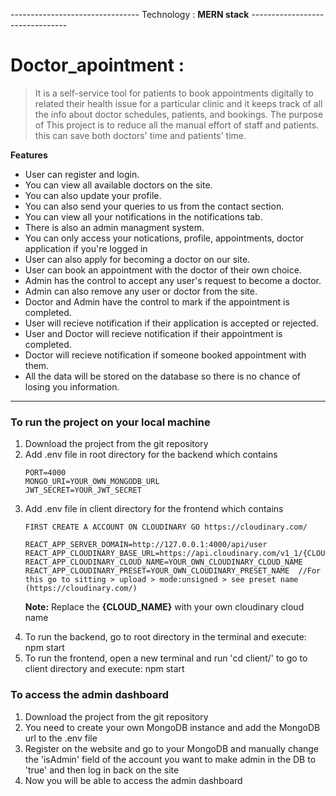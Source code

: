 -------------------------------- Technology : **MERN  stack** --------------------------------
# Doctor_apointment :

> It is a self-service tool for patients to book appointments digitally to related their health issue for a particular clinic and it keeps track of all the info about doctor schedules, patients, and bookings.
> The purpose of This project is to reduce all the manual effort of staff and patients. this can save both doctors' time and patients' time.



**Features**

<ul>
<li>User can register and login.</li>
<li>You can view all available doctors on the site.</li>
<li>You can also update your profile.</li>
<li>You can also send your queries to us from the contact section.</li>
<li>You can view all your notifications in the notifications tab.</li>
<li>There is also an admin managment system.</li>
<li>You can only access your notications, profile, appointments, doctor application if you're logged in</li>
<li>User can also apply for becoming a doctor on our site.</li>
<li>User can book an appointment with the doctor of their own choice.</li>
<li>Admin has the control to accept any user's request to become a doctor.</li>
<li>Admin can also remove any user or doctor from the site.</li>
<li>Doctor and Admin have the control to mark if the appointment is completed.</li>
<li>User will recieve notification if their application is accepted or rejected.</li>
<li>User and Doctor will recieve notification if their appointment is completed.</li>
<li>Doctor will recieve notification if someone booked appointment with them.</li>
<li>All the data will be stored on the database so there is no chance of losing you information.</li>
</ul>

<hr/>

### To run the project on your local machine

<ol>
<li>Download the project from the git repository</li>
<li>Add .env file in root directory for the backend which contains</li>

```
PORT=4000
MONGO_URI=YOUR_OWN_MONGODB_URL
JWT_SECRET=YOUR_JWT_SECRET
```
<li>Add .env file in client directory for the frontend which contains</li>

```
FIRST CREATE A ACCOUNT ON CLOUDINARY GO https://cloudinary.com/

REACT_APP_SERVER_DOMAIN=http://127.0.0.1:4000/api/user
REACT_APP_CLOUDINARY_BASE_URL=https://api.cloudinary.com/v1_1/{CLOUD_NAME}/image/upload
REACT_APP_CLOUDINARY_CLOUD_NAME=YOUR_OWN_CLOUDINARY_CLOUD_NAME
REACT_APP_CLOUDINARY_PRESET=YOUR_OWN_CLOUDINARY_PRESET_NAME  //For this go to sitting > upload > mode:unsigned > see preset name (https://cloudinary.com/) 
```
**Note:** Replace the **{CLOUD_NAME}** with your own cloudinary cloud name

<li>To run the backend, go to root directory in the terminal and execute: npm start</li>
<li>To run the frontend, open a new terminal and run 'cd client/' to go to client directory and execute: npm start</li>
</ol>

### To access the admin dashboard

<ol>
<li>Download the project from the git repository</li>
<li>You need to create your own MongoDB instance and add the MongoDB url to the .env file</li>
<li>Register on the website and go to your MongoDB and manually change the 'isAdmin' field of the account you want to make admin in the DB to 'true' and then log in back on the site</li>
<li>Now you will be able to access the admin dashboard</li>
</ol>

